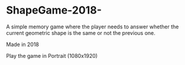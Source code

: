# ShapeGame-2018-

A simple memory game where the player needs to answer whether the current geometric shape is the same or not the previous one.

Made in 2018

Play the game in Portrait (1080x1920)
